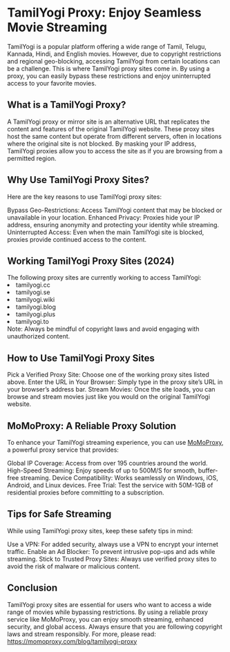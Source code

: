 <h1>TamilYogi Proxy: Enjoy Seamless Movie Streaming</h1>

TamilYogi is a popular platform offering a wide range of Tamil, Telugu, Kannada, Hindi, and English movies. However, due to copyright restrictions and regional geo-blocking, accessing TamilYogi from certain locations can be a challenge. This is where TamilYogi proxy sites come in. By using a proxy, you can easily bypass these restrictions and enjoy uninterrupted access to your favorite movies.

<h2>What is a TamilYogi Proxy?</h2>
A TamilYogi proxy or mirror site is an alternative URL that replicates the content and features of the original TamilYogi website. These proxy sites host the same content but operate from different servers, often in locations where the original site is not blocked. By masking your IP address, TamilYogi proxies allow you to access the site as if you are browsing from a permitted region.

<h2>Why Use TamilYogi Proxy Sites?</h2>
Here are the key reasons to use TamilYogi proxy sites:

Bypass Geo-Restrictions: Access TamilYogi content that may be blocked or unavailable in your location.
Enhanced Privacy: Proxies hide your IP address, ensuring anonymity and protecting your identity while streaming.
Uninterrupted Access: Even when the main TamilYogi site is blocked, proxies provide continued access to the content.
<h2>Working TamilYogi Proxy Sites (2024)</h2>
The following proxy sites are currently working to access TamilYogi:

<li>tamilyogi.cc</li>
<li>tamilyogi.se</li>
<li>tamilyogi.wiki</li>
<li>tamilyogi.blog</li>
<li>tamilyogi.plus</li>
<li>tamilyogi.to</li>
Note: Always be mindful of copyright laws and avoid engaging with unauthorized content.

<h2>How to Use TamilYogi Proxy Sites</h2>
Pick a Verified Proxy Site: Choose one of the working proxy sites listed above.
Enter the URL in Your Browser: Simply type in the proxy site’s URL in your browser’s address bar.
Stream Movies: Once the site loads, you can browse and stream movies just like you would on the original TamilYogi website.
<h2>MoMoProxy: A Reliable Proxy Solution</h2>
To enhance your TamilYogi streaming experience, you can use <a href="https://momoproxy.com">MoMoProxy</a>, a powerful proxy service that provides:

Global IP Coverage: Access from over 195 countries around the world.
High-Speed Streaming: Enjoy speeds of up to 500M/S for smooth, buffer-free streaming.
Device Compatibility: Works seamlessly on Windows, iOS, Android, and Linux devices.
Free Trial: Test the service with 50M-1GB of residential proxies before committing to a subscription.
<h2>Tips for Safe Streaming</h2>
While using TamilYogi proxy sites, keep these safety tips in mind:

Use a VPN: For added security, always use a VPN to encrypt your internet traffic.
Enable an Ad Blocker: To prevent intrusive pop-ups and ads while streaming.
Stick to Trusted Proxy Sites: Always use verified proxy sites to avoid the risk of malware or malicious content.

<h2>Conclusion</h2>
TamilYogi proxy sites are essential for users who want to access a wide range of movies while bypassing restrictions. By using a reliable proxy service like MoMoProxy, you can enjoy smooth streaming, enhanced security, and global access. Always ensure that you are following copyright laws and stream responsibly.
For more, please read:
<a href="https://momoproxy.com/blog/tamilyogi-proxy">https://momoproxy.com/blog/tamilyogi-proxy</a>

